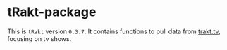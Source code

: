 tRakt-package
=============

This is `tRakt` version `0.3.7`.
It contains functions to pull data from [trakt.tv](http://trakt.tv/), focusing on tv shows.
